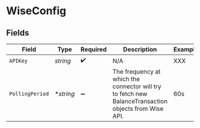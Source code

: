 # WiseConfig


## Fields

| Field                                                                                                 | Type                                                                                                  | Required                                                                                              | Description                                                                                           | Example                                                                                               |
| ----------------------------------------------------------------------------------------------------- | ----------------------------------------------------------------------------------------------------- | ----------------------------------------------------------------------------------------------------- | ----------------------------------------------------------------------------------------------------- | ----------------------------------------------------------------------------------------------------- |
| `APIKey`                                                                                              | *string*                                                                                              | :heavy_check_mark:                                                                                    | N/A                                                                                                   | XXX                                                                                                   |
| `PollingPeriod`                                                                                       | **string*                                                                                             | :heavy_minus_sign:                                                                                    | The frequency at which the connector will try to fetch new BalanceTransaction objects from Wise API.<br/> | 60s                                                                                                   |